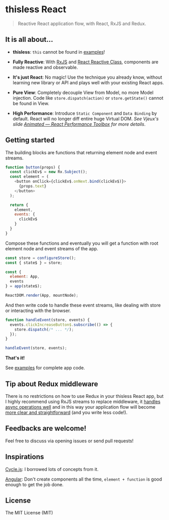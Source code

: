 # thisless React

> Reactive React application flow, with React, RxJS and Redux.

## It is all about...
- **thisless**: `this` cannot be found in [examples](./examples)!

- **Fully Reactive**: With [RxJS](https://github.com/Reactive-Extensions/RxJS) and [React Reactive Class](https://github.com/jas-chen/react-reactive-class), components are made reactive and observable.

- **It's just React**: No magic! Use the technique you already know, without learning new library or API and plays well with your existing React apps.

- **Pure View**: Completely decouple View from Model, no more Model injection. Code like `store.dispatch(action)` or `store.getState()` cannot be found in View.

- **High Performance**: Introduce `Static Component` and `Data Binding` by default. React will no longer diff entire huge Virtual DOM. *See Vjeux's slide [Animated — React Performance Toolbox](https://speakerdeck.com/vjeux/react-rally-animated-react-performance-toolbox) for more details*.

## Getting started
The building blocks are functions that returning element node and event streams.

```javascript
function button(props) {
  const clickEv$ = new Rx.Subject();
  const element = (
    <button onClick={clickEv$.onNext.bind(clickEv$)}>
      {props.text}
    </button>
  );

  return {
    element,
    events: {
      clickEv$
    }
  }
}
```

Compose these functions and eventually you will get a function with root element node and event streams of the app.

```javascript
const store = configureStore();
const { state$ } = store;

const {
  element: App,
  events
} = app(state$);

ReactDOM.render(App, mountNode);
```

And then write code to handle these event streams, like dealing with store or interacting with the browser.

```javascript
function handleEvent(store, events) {
  events.clickIncreaseButton$.subscribe(() => {
    store.dispatch(/* ... */);
  });
}

handleEvent(store, events);
```

**That's it!**

See [examples](./examples) for complete app code.

## Tip about Redux middleware
There is no restrictions on how to use Redux in your thisless React app, but I highly recommend using RxJS streams to replace middleware, it [handles async operations well](https://github.com/Reactive-Extensions/RxJS/blob/master/doc/gettingstarted/promises.md) and in this way your application flow will become [more clear and straightforward](./examples/counter/index.js#L24-L29) (and you write less code!).

## Feedbacks are welcome!
Feel free to discuss via opening issues or send pull requests!

## Inspirations
[Cycle.js](http://cycle.js.org/): I borrowed lots of concepts from it.

[Angular](https://angular.io/): Don't create components all the time, `element + function` is good enough to get the job done.

## License
The MIT License (MIT)
